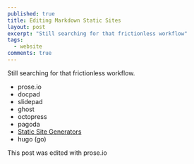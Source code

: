 ```yaml
---
published: true
title: Editing Markdown Static Sites
layout: post
excerpt: "Still searching for that frictionless workflow"
tags:
  - website
comments: true
---
```


Still searching for that frictionless workflow.

- prose.io
- docpad
- slidepad
- ghost
- octopress
- pagoda
- [Static Site Generators](http://staticsitegenerators.net/)
- hugo (go)

This post was edited with prose.io
